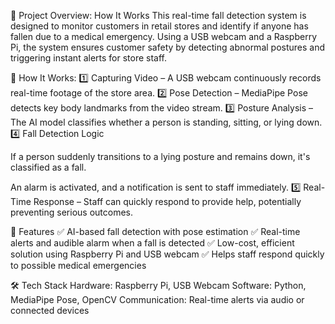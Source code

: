 📌 Project Overview: How It Works
This real-time fall detection system is designed to monitor customers in retail stores and identify if anyone has fallen due to a medical emergency. Using a USB webcam and a Raspberry Pi, the system ensures customer safety by detecting abnormal postures and triggering instant alerts for store staff.

🚀 How It Works:
1️⃣ Capturing Video – A USB webcam continuously records real-time footage of the store area.
2️⃣ Pose Detection – MediaPipe Pose detects key body landmarks from the video stream.
3️⃣ Posture Analysis – The AI model classifies whether a person is standing, sitting, or lying down.
4️⃣ Fall Detection Logic

If a person suddenly transitions to a lying posture and remains down, it's classified as a fall.

An alarm is activated, and a notification is sent to staff immediately.
5️⃣ Real-Time Response – Staff can quickly respond to provide help, potentially preventing serious outcomes.

🎯 Features
✅ AI-based fall detection with pose estimation
✅ Real-time alerts and audible alarm when a fall is detected
✅ Low-cost, efficient solution using Raspberry Pi and USB webcam
✅ Helps staff respond quickly to possible medical emergencies

🛠️ Tech Stack
Hardware: Raspberry Pi, USB Webcam
Software: Python, MediaPipe Pose, OpenCV
Communication: Real-time alerts via audio or connected devices

